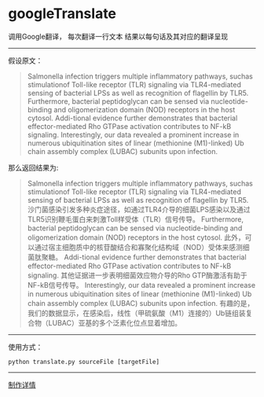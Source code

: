 # googleTranslate

调用Google翻译， 每次翻译一行文本
结果以每句话及其对应的翻译呈现

-----

假设原文：
> Salmonella infection triggers multiple inflammatory pathways, suchas stimulationof Toll-like receptor (TLR) signaling via TLR4-mediated sensing of bacterial LPSs as well as recognition of flagellin by TLR5. Furthermore, bacterial peptidoglycan can be sensed via nucleotide-binding and oligomerization domain (NOD) receptors in the host cytosol. Addi-tional evidence further demonstrates that bacterial effector-mediated Rho GTPase activation contributes to NF-kB signaling. Interestingly, our data revealed a prominent increase in numerous ubiquitination sites of linear (methionine (M1)-linked) Ub chain assembly complex (LUBAC) subunits upon infection.

那么返回结果为:
> Salmonella infection triggers multiple inflammatory pathways, suchas stimulationof Toll-like receptor (TLR) signaling via TLR4-mediated sensing of bacterial LPSs as well as recognition of flagellin by TLR5.
> 沙门菌感染引发多种炎症途径，如通过TLR4介导的细菌LPS感染以及通过TLR5识别鞭毛蛋白来刺激Toll样受体（TLR）信号传导。
> Furthermore, bacterial peptidoglycan can be sensed via nucleotide-binding and oligomerization domain (NOD) receptors in the host cytosol.
> 此外，可以通过宿主细胞质中的核苷酸结合和寡聚化结构域（NOD）受体来感测细菌肽聚糖。
> Addi-tional evidence further demonstrates that bacterial effector-mediated Rho GTPase activation contributes to NF-kB signaling.
> 其他证据进一步表明细菌效应物介导的Rho GTP酶激活有助于NF-kB信号传导。
> Interestingly, our data revealed a prominent increase in numerous ubiquitination sites of linear (methionine (M1)-linked) Ub chain assembly complex (LUBAC) subunits upon infection.
> 有趣的是，我们的数据显示，在感染后，线性（甲硫氨酸（M1）连接的）Ub链组装复合物（LUBAC）亚基的多个泛素化位点显着增加。

-----

使用方式：
```dos
python translate.py sourceFile [targetFile]
```

-----

[制作详情](http://www.adamyt.com/blog/20170419-googleTranslate/)
